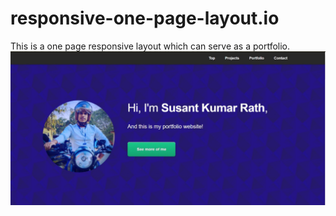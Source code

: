 # responsive-one-page-layout.io
This is a one page responsive layout which can serve as a portfolio.
![Images](template.jpeg)
